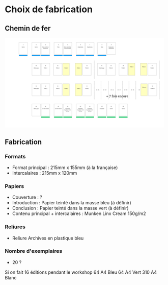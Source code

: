 # Choix de fabrication

## Chemin de fer 
<img src="../assets/Images/Chemindefer.png" style="width:500px"/>

## Fabrication
### Formats 
* Format principal : 215mm x 155mm (à la française)
* Intercalaires : 215mm x 120mm

### Papiers
* Couverture : ?
* Introduction : Papier teinté dans la masse bleu (à définir)
* Conclusion : Papier teinté dans la masse vert (à définir)
* Contenu principal + intercalaires : Munken Linx Cream 150g/m2

### Reliures 
* Reliure Archives en plastique bleu

### Nombre d'exemplaires 
* 20 ?

Si on fait 16 éditions pendant le workshop 
64 A4 Bleu
64 A4 Vert
310 A4 Blanc 
